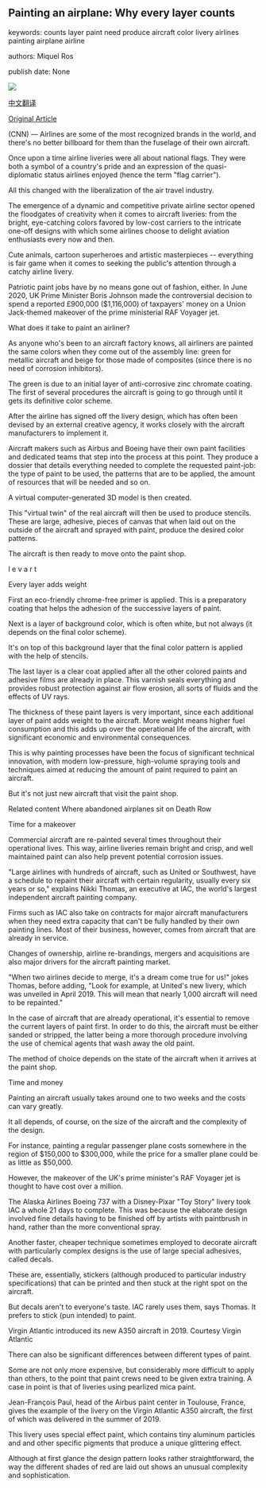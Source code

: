 ## Painting an airplane: Why every layer counts

keywords: counts layer paint need produce aircraft color livery airlines painting airplane airline

authors: Miquel Ros

publish date: None

![](https://cdn.cnn.com/cnnnext/dam/assets/190403155046-virgin-atlantic-new-faces---a350-zadie0003-super-tease.jpg)

[中文翻译](Painting%20an%20airplane%3A%20Why%20every%20layer%20counts_zh.md)

[Original Article](https://edition.cnn.com/travel/article/how-to-paint-an-airplane/index.html)

(CNN) — Airlines are some of the most recognized brands in the world, and there's no better billboard for them than the fuselage of their own aircraft.

Once upon a time airline liveries were all about national flags. They were both a symbol of a country's pride and an expression of the quasi-diplomatic status airlines enjoyed (hence the term "flag carrier").

All this changed with the liberalization of the air travel industry.

The emergence of a dynamic and competitive private airline sector opened the floodgates of creativity when it comes to aircraft liveries: from the bright, eye-catching colors favored by low-cost carriers to the intricate one-off designs with which some airlines choose to delight aviation enthusiasts every now and then.

Cute animals, cartoon superheroes and artistic masterpieces -- everything is fair game when it comes to seeking the public's attention through a catchy airline livery.

Patriotic paint jobs have by no means gone out of fashion, either. In June 2020, UK Prime Minister Boris Johnson made the controversial decision to spend a reported £900,000 ($1,116,000) of taxpayers' money on a Union Jack-themed makeover of the prime ministerial RAF Voyager jet.

What does it take to paint an airliner?

As anyone who's been to an aircraft factory knows, all airliners are painted the same colors when they come out of the assembly line: green for metallic aircraft and beige for those made of composites (since there is no need of corrosion inhibitors).

The green is due to an initial layer of anti-corrosive zinc chromate coating. The first of several procedures the aircraft is going to go through until it gets its definitive color scheme.

After the airline has signed off the livery design, which has often been devised by an external creative agency, it works closely with the aircraft manufacturers to implement it.

Aircraft makers such as Airbus and Boeing have their own paint facilities and dedicated teams that step into the process at this point. They produce a dossier that details everything needed to complete the requested paint-job: the type of paint to be used, the patterns that are to be applied, the amount of resources that will be needed and so on.

A virtual computer-generated 3D model is then created.

This "virtual twin" of the real aircraft will then be used to produce stencils. These are large, adhesive, pieces of canvas that when laid out on the outside of the aircraft and sprayed with paint, produce the desired color patterns.

The aircraft is then ready to move onto the paint shop.

l e v a r t

Every layer adds weight

First an eco-friendly chrome-free primer is applied. This is a preparatory coating that helps the adhesion of the successive layers of paint.

Next is a layer of background color, which is often white, but not always (it depends on the final color scheme).

It's on top of this background layer that the final color pattern is applied with the help of stencils.

The last layer is a clear coat applied after all the other colored paints and adhesive films are already in place. This varnish seals everything and provides robust protection against air flow erosion, all sorts of fluids and the effects of UV rays.

The thickness of these paint layers is very important, since each additional layer of paint adds weight to the aircraft. More weight means higher fuel consumption and this adds up over the operational life of the aircraft, with significant economic and environmental consequences.

This is why painting processes have been the focus of significant technical innovation, with modern low-pressure, high-volume spraying tools and techniques aimed at reducing the amount of paint required to paint an aircraft.

But it's not just new aircraft that visit the paint shop.

Related content Where abandoned airplanes sit on Death Row

Time for a makeover

Commercial aircraft are re-painted several times throughout their operational lives. This way, airline liveries remain bright and crisp, and well maintained paint can also help prevent potential corrosion issues.

"Large airlines with hundreds of aircraft, such as United or Southwest, have a schedule to repaint their aircraft with certain regularity, usually every six years or so," explains Nikki Thomas, an executive at IAC, the world's largest independent aircraft painting company.

Firms such as IAC also take on contracts for major aircraft manufacturers when they need extra capacity that can't be fully handled by their own painting lines. Most of their business, however, comes from aircraft that are already in service.

Changes of ownership, airline re-brandings, mergers and acquisitions are also major drivers for the aircraft painting market.

"When two airlines decide to merge, it's a dream come true for us\!" jokes Thomas, before adding, "Look for example, at United's new livery, which was unveiled in April 2019. This will mean that nearly 1,000 aircraft will need to be repainted."

In the case of aircraft that are already operational, it's essential to remove the current layers of paint first. In order to do this, the aircraft must be either sanded or stripped, the latter being a more thorough procedure involving the use of chemical agents that wash away the old paint.

The method of choice depends on the state of the aircraft when it arrives at the paint shop.

Time and money

Painting an aircraft usually takes around one to two weeks and the costs can vary greatly.

It all depends, of course, on the size of the aircraft and the complexity of the design.

For instance, painting a regular passenger plane costs somewhere in the region of $150,000 to $300,000, while the price for a smaller plane could be as little as $50,000.

However, the makeover of the UK's prime minister's RAF Voyager jet is thought to have cost over a million.

The Alaska Airlines Boeing 737 with a Disney-Pixar "Toy Story" livery took IAC a whole 21 days to complete. This was because the elaborate design involved fine details having to be finished off by artists with paintbrush in hand, rather than the more conventional spray.

Another faster, cheaper technique sometimes employed to decorate aircraft with particularly complex designs is the use of large special adhesives, called decals.

These are, essentially, stickers (although produced to particular industry specifications) that can be printed and then stuck at the right spot on the aircraft.

But decals aren't to everyone's taste. IAC rarely uses them, says Thomas. It prefers to stick (pun intended) to paint.

Virgin Atlantic introduced its new A350 aircraft in 2019. Courtesy Virgin Atlantic

There can also be significant differences between different types of paint.

Some are not only more expensive, but considerably more difficult to apply than others, to the point that paint crews need to be given extra training. A case in point is that of liveries using pearlized mica paint.

Jean-François Paul, head of the Airbus paint center in Toulouse, France, gives the example of the livery on the Virgin Atlantic A350 aircraft, the first of which was delivered in the summer of 2019.

This livery uses special effect paint, which contains tiny aluminum particles and and other specific pigments that produce a unique glittering effect.

Although at first glance the design pattern looks rather straightforward, the way the different shades of red are laid out shows an unusual complexity and sophistication.